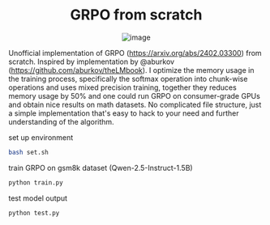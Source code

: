 <div align="center">

# GRPO from scratch 

![image](/assets/grpo.png)

</div>

Unofficial implementation of GRPO (https://arxiv.org/abs/2402.03300) from scratch. Inspired by implementation by @aburkov (https://github.com/aburkov/theLMbook). I optimize the memory usage in the training process, specifically the softmax operation into chunk-wise operations and uses mixed precision training, together they reduces memory usage by 50% and one could run GRPO on consumer-grade GPUs and obtain nice results on math datasets. No complicated file structure, just a simple implementation that's easy to hack to your need and further understanding of the algorithm. 

set up environment 
```bash
bash set.sh 
```

train GRPO on gsm8k dataset (Qwen-2.5-Instruct-1.5B)
```bash
python train.py
```

test model output 
```bash
python test.py
```


